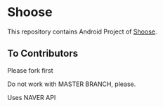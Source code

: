 # Shoose
This repository contains Android Project of [Shoose]().

## To Contributors
Please fork first

Do not work with MASTER BRANCH, please.


Uses NAVER API
